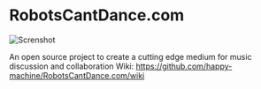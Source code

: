 # RobotsCantDance.com
![Screnshot](https://i.imgur.com/prxId9m.png)

An open source project to create a cutting edge medium for music discussion and collaboration
Wiki: https://github.com/happy-machine/RobotsCantDance.com/wiki
